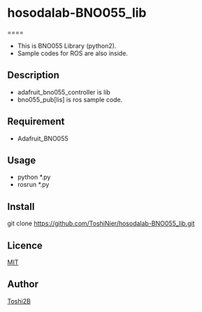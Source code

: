 # hosodalab-BNO055_lib

====

* This is BNO055 Library (python2).
* Sample codes for ROS are also inside.

## Description
+ adafruit_bno055_controller is lib
+ bno055_pub[lis] is ros sample code.

## Requirement
+ Adafruit_BNO055 
## Usage
+ python *.py
+ rosrun *.py
## Install
git clone https://github.com/ToshiNier/hosodalab-BNO055_lib.git

## Licence

[MIT](https://github.com/tcnksm/tool/blob/master/LICENCE)

## Author

[Toshi2B](https://github.com/ToshiNier)
